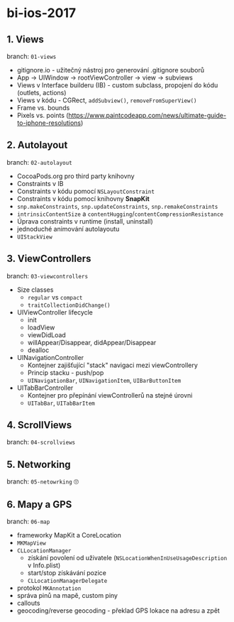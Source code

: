 # bi-ios-2017

## 1. Views
branch: `01-views`
- gitignore.io - užitečný nástroj pro generování .gitignore souborů
- App -> UIWindow -> rootViewController -> view -> subviews
- Views v Interface builderu (IB) - custom subclass, propojení do kódu (outlets, actions)
- Views v kódu - CGRect, `addSubview()`, `removeFromSuperView()`
- Frame vs. bounds
- Pixels vs. points (https://www.paintcodeapp.com/news/ultimate-guide-to-iphone-resolutions)

## 2. Autolayout
branch: `02-autolayout`
- CocoaPods.org pro third party knihovny
- Constraints v IB
- Constraints v kódu pomocí `NSLayoutConstraint`
- Constraints v kódu pomocí knihovny **SnapKit**
- `snp.makeConstraints`, `snp.updateConstraints`, `snp.remakeConstraints`
- `intrinsicContentSize` a `contentHugging`/`contentCompressionResistance`
- Úprava constraints v runtime (install, uninstall)
- jednoduché animování autolayoutu
- `UIStackView`

## 3. ViewControllers
branch: `03-viewcontrollers`
- Size classes
  - `regular` vs `compact`
  - `traitCollectionDidChange()`
- UIViewController lifecycle
  - init
  - loadView
  - viewDidLoad
  - willAppear/Disappear, didAppear/Disappear
  - dealloc
- UINavigationController
  - Kontejner zajišťující "stack" navigaci mezi viewControllery 
  - Princip stacku - push/pop
  - `UINavigationBar`, `UINavigationItem`, `UIBarButtonItem`
- UITabBarController
  - Kontejner pro přepínání viewControllerů na stejné úrovni
  - `UITabBar`, `UITabBarItem`

## 4. ScrollViews
branch: `04-scrollviews`

## 5. Networking
branch: `05-netowrking` 🙄

## 6. Mapy a GPS
branch: `06-map`
- frameworky MapKit a CoreLocation
- `MKMapView`
- `CLLocationManager`
  - získání povolení od uživatele (`NSLocationWhenInUseUsageDescription` v Info.plist)
  - start/stop získávání pozice
  - `CLLocationManagerDelegate`
- protokol `MKAnnotation`
- správa pinů na mapě, custom piny
- callouts
- geocoding/reverse geocoding - překlad GPS lokace na adresu a zpět
